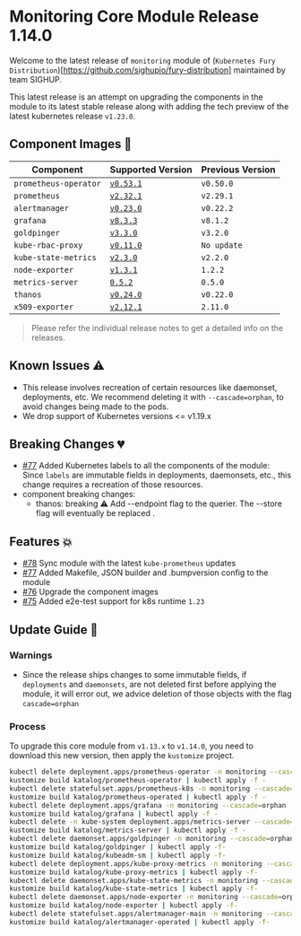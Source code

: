 # Monitoring Core Module Release 1.14.0

Welcome to the latest release of `monitoring` module of (`Kubernetes Fury
Distribution`)[https://github.com/sighupio/fury-distribution] maintained by team
SIGHUP.

This latest release is an attempt on upgrading the components in the module to
its latest stable release along with adding the tech preview of the latest
kubernetes release `v1.23.0`.

## Component Images 🚢

| Component             | Supported Version                                                                            | Previous Version |
|-----------------------|----------------------------------------------------------------------------------------------|------------------|
| `prometheus-operator` | [`v0.53.1`](https://github.com/prometheus-operator/prometheus-operator/releases/tag/v0.53.1) | `v0.50.0`        |
| `prometheus`          | [`v2.32.1`](https://github.com/prometheus/prometheus/releases/tag/v2.32.1)                   | `v2.29.1`        |
| `alertmanager`        | [`v0.23.0`](https://github.com/prometheus/alertmanager/releases/tag/v0.23.0)                 | `v0.22.2`        |
| `grafana`             | [`v8.3.3`](https://github.com/grafana/grafana/releases/tag/v8.3.3)                           | `v8.1.2`         |
| `goldpinger`          | [`v3.3.0`](https://github.com/bloomberg/goldpinger/releases/tag/v3.3.0)                      | `v3.2.0`         |
| `kube-rbac-proxy`     | [`v0.11.0`](https://github.com/brancz/kube-rbac-proxy/releases/tag/v0.11.0)                  | `No update`      |
| `kube-state-metrics`  | [`v2.3.0`](https://github.com/kubernetes/kube-state-metrics/releases/tag/v2.3.0)             | `v2.2.0`         |
| `node-exporter`       | [`v1.3.1`](https://github.com/prometheus/node_exporter/releases/tag/v1.3.1)                  | `1.2.2`          |
| `metrics-server`      | [`0.5.2`](https://github.com/kubernetes-sigs/metrics-server/releases/tag/v0.5.2)             | `0.5.0`          |
| `thanos`              | [`v0.24.0`](https://github.com/thanos-io/thanos/releases/tag/v0.24.0)                        | `v0.22.0`        |
| `x509-exporter`       | [`v2.12.1`](https://github.com/enix/x509-certificate-exporter/releases/tag/v2.12.1)          | `2.11.0`         |

> Please refer the individual release notes to get a detailed info on the
> releases.

## Known Issues ⚠️

- This release involves recreation of certain resources like daemonset, deployments, etc. We recommend deleting it with `--cascade=orphan`, to avoid changes being made to the pods.
- We drop support of Kubernetes versions <= v1.19.x

## Breaking Changes 💔

- [#77](https://github.com/sighupio/fury-kubernetes-monitoring/pull/77) Added Kubernetes labels to all the components of the module: Since `labels` are immutable fields in deployments, daemonsets, etc., this change requires a recreation of those resources.
- component breaking changes:
  - thanos:  breaking ⚠️ Add --endpoint flag to the querier. The --store flag will eventually be replaced    .

## Features 💥

- [#78](https://github.com/sighupio/fury-kubernetes-monitoring/pull/78) Sync module with the latest `kube-prometheus` updates
- [#77](https://github.com/sighupio/fury-kubernetes-monitoring/pull/77) Added Makefile, JSON builder and .bumpversion config to the module
- [#76](https://github.com/sighupio/fury-kubernetes-monitoring/pull/76) Upgrade the component images
- [#75](https://github.com/sighupio/fury-kubernetes-monitoring/pull/75) Added e2e-test support for k8s runtime `1.23`

## Update Guide 🦮

### Warnings

- Since the release ships changes to some immutable fields, if `deployments` and `daemonsets`, are not deleted first before applying the module, it will error out, we advice deletion of those objects with the flag `cascade=orphan`

### Process

To upgrade this core module from `v1.13.x` to `v1.14.0`, you need to download this new version, then apply the `kustomize` project.

```bash
kubectl delete deployment.apps/prometheus-operator -n monitoring --cascade=orphan
kustomize build katalog/prometheus-operator | kubectl apply -f -
kubectl delete statefulset.apps/prometheus-k8s -n monitoring --cascade=orphan
kustomize build katalog/prometheus-operated | kubectl apply -f -
kubectl delete deployment.apps/grafana -n monitoring --cascade=orphan
kustomize build katalog/grafana | kubectl apply -f -
kubectl delete -n kube-system deployment.apps/metrics-server --cascade=orphan
kustomize build katalog/metrics-server | kubectl apply -f -
kubectl delete daemonset.apps/goldpinger -n monitoring --cascade=orphan
kustomize build katalog/goldpinger | kubectl apply -f-
kustomize build katalog/kubeadm-sm | kubectl apply -f-
kubectl delete deployment.apps/kube-proxy-metrics -n monitoring --cascade=orphan
kustomize build katalog/kube-proxy-metrics | kubectl apply -f-
kubectl delete daemonset.apps/kube-state-metrics -n monitoring --cascade=orphan
kustomize build katalog/kube-state-metrics | kubectl apply -f-
kubectl delete daemonset.apps/node-exporter -n monitoring --cascade=orphan
kustomize build katalog/node-exporter | kubectl apply -f-
kubectl delete statefulset.apps/alertmanager-main -n monitoring --cascade=orphan
kustomize build katalog/alertmanager-operated | kubectl apply -f-
```

